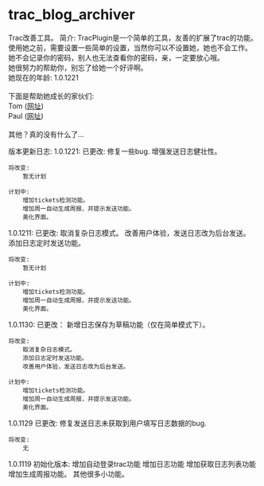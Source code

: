 trac_blog_archiver
==================

Trac改善工具。
简介:
TracPlugin是一个简单的工具，友善的扩展了trac的功能。使用她之前，需要设置一些简单的设置，当然你可以不设置她，她也不会工作。<br/>
她不会记录你的密码，别人也无法查看你的密码，亲，一定要放心哦。<br/>
她很努力的帮助你，别忘了给她一个好评啊。<br/>
她现在的年龄: 1.0.1221<br/>
<br/>
下面是帮助她成长的家伙们:<br/>
Tom (<a href="http://www.mchen.info" target="_blank">网址</a>)<br/>
Paul (<a href="http://blog.zetng.com" target="_blank">网址</a>)<br/>
<br/>
其他？真的没有什么了...

版本更新日志:
1.0.1221:
    已更改:
        修复一些bug.
        增强发送日志健壮性。

    将改变:
        暂无计划

    计划中:
        增加tickets检测功能。
        增加周一自动生成周报，并提示发送功能。
        美化界面。

1.0.1211:
    已更改:
        取消复杂日志模式。
        改善用户体验，发送日志改为后台发送。
        添加日志定时发送功能。

    将改变:
        暂无计划

    计划中:
        增加tickets检测功能。
        增加周一自动生成周报，并提示发送功能。
        美化界面。


1.0.1130:
    已更改：
        新增日志保存为草稿功能（仅在简单模式下）。
    
    将改变:
        取消复杂日志模式。
        添加日志定时发送功能。
        改善用户体验，发送日志改为后台发送。

    计划中:
        增加tickets检测功能。
        增加周一自动生成周报，并提示发送功能。
        美化界面。

1.0.1129
    已更改:
        修复发送日志未获取到用户填写日志数据的bug.
    
    将改变:
        无

1.0.1119
    初始化版本:
        增加自动登录trac功能
        增加日志功能
        增加获取日志列表功能
        增加生成周报功能。
        其他很多小功能。
